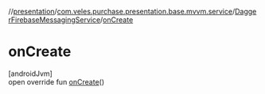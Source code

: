 //[presentation](../../../index.md)/[com.veles.purchase.presentation.base.mvvm.service](../index.md)/[DaggerFirebaseMessagingService](index.md)/[onCreate](on-create.md)

# onCreate

[androidJvm]\
open override fun [onCreate](on-create.md)()
